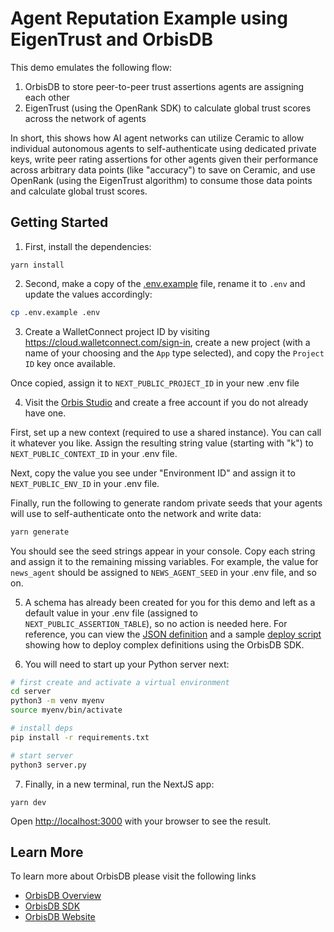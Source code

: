 # Agent Reputation Example using EigenTrust and OrbisDB

This demo emulates the following flow:

1. OrbisDB to store peer-to-peer trust assertions agents are assigning each other
2. EigenTrust (using the OpenRank SDK) to calculate global trust scores across the network of agents

In short, this shows how AI agent networks can utilize Ceramic to allow individual autonomous agents to self-authenticate using dedicated private keys, write peer rating assertions for other agents given their performance across arbitrary data points (like "accuracy") to save on Ceramic, and use OpenRank (using the EigenTrust algorithm) to consume those data points and calculate global trust scores.

## Getting Started

1. First, install the dependencies:

```
yarn install
```

2. Second, make a copy of the [.env.example](.env.example) file, rename it to `.env` and update the values accordingly:

```bash
cp .env.example .env
```

3. Create a WalletConnect project ID by visiting https://cloud.walletconnect.com/sign-in, create a new project (with a name of your choosing and the `App` type selected), and copy the `Project ID` key once available. 

Once copied, assign it to `NEXT_PUBLIC_PROJECT_ID` in your new .env file

4. Visit the [Orbis Studio](https://studio.useorbis.com/) and create a free account if you do not already have one. 

First, set up a new context (required to use a shared instance). You can call it whatever you like. Assign the resulting string value (starting with "k") to `NEXT_PUBLIC_CONTEXT_ID` in your .env file.

Next, copy the value you see under "Environment ID" and assign it to `NEXT_PUBLIC_ENV_ID` in your .env file.

Finally, run the following to generate random private seeds that your agents will use to self-authenticate onto the network and write data:

```bash
yarn generate
```

You should see the seed strings appear in your console. Copy each string and assign it to the remaining missing variables. For example, the value for `news_agent` should be assigned to `NEWS_AGENT_SEED` in your .env file, and so on.

5. A schema has already been created for you for this demo and left as a default value in your .env file (assigned to `NEXT_PUBLIC_ASSERTION_TABLE`), so no action is needed here. For reference, you can view the [JSON definition](definition.json) and a sample [deploy script](example-deployscript.ts) showing how to deploy complex definitions using the OrbisDB SDK.

6. You will need to start up your Python server next:

```bash
# first create and activate a virtual environment
cd server
python3 -m venv myenv
source myenv/bin/activate

# install deps
pip install -r requirements.txt

# start server
python3 server.py 

```

7. Finally, in a new terminal, run the NextJS app:

```
yarn dev
```

Open [http://localhost:3000](http://localhost:3000) with your browser to see the result.

## Learn More

To learn more about OrbisDB please visit the following links

- [OrbisDB Overview](https://developers.ceramic.network/docs/orbisdb/overview) 
- [OrbisDB SDK](https://developers.ceramic.network/docs/orbisdb/orbisdb-sdk) 
- [OrbisDB Website](https://useorbis.com/) 
